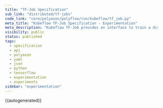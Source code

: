 ```yaml
---
title: "TF-Job Specification"
sub_link: "distributed/tf-jobs"
code_link: "core/polyaxon/polyflow/run/kubeflow/tf_job.py"
meta_title: "Kubeflow TF-Job Specification - Experimentation"
meta_description: "Kubeflow TF-Job provides an interface to train a distributed experiments with TensorFlow."
visibility: public
status: published
tags:
  - specification
  - api
  - polyaxon
  - yaml
  - json
  - python
  - tensorflow
  - experimentation
  - experiments
sidebar: "experimentation"
---
```


{{autogenerated}}
